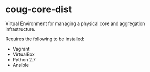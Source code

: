 # coug-core-dist
Virtual Environment for managing a physical core and aggregation infrastructure.

Requires the following to be installed:
- Vagrant
- VirtualBox
- Python 2.7
- Ansible

